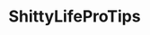 ---
title: ShittyLifeProTips
crosslinks:
- youtubefactsbot
- LifeProTips
- UnethicalLifeProTips
- tifu
- The_Donald
- xkcd
- tmsbmeta
- youtubot
- AskReddit
- Showerthoughts
- pics
- u_imguralbumbot
- livven
- DeathProTips
- Frugal_Jerk
- Jokes
- titlegore
- videos
- sounding
- todayilearned
---